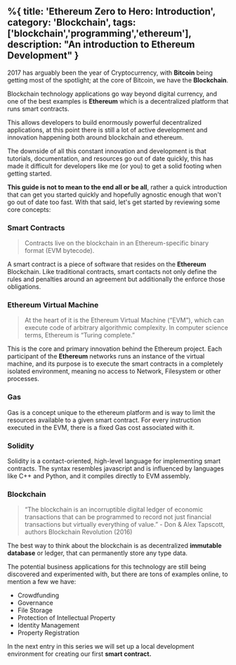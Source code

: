 %{
title: 'Ethereum Zero to Hero: Introduction',
category: 'Blockchain',
tags: ['blockchain','programming','ethereum'],
description: "An introduction to Ethereum Development"
}
---

2017 has arguably been the year of Cryptocurrency, with **Bitcoin** being getting most of the spotlight; at the core of Bitcoin, we have the **Blockchain**.

Blockchain technology applications go way beyond digital currency, and one of the best examples is **Ethereum** which is a decentralized platform that runs smart contracts.

This allows developers to build enormously powerful decentralized applications, at this point there is still a lot of active development and innovation happening both around blockchain and ethereum.

The downside of all this constant innovation and development is that tutorials, documentation, and resources go out of date quickly, this has made it difficult for developers like me (or you) to get a solid footing when getting started.

**This guide is not to mean to the end all or be all**, rather a quick introduction that can get you started quickly and hopefully agnostic enough that won't go out of date too fast. With that said, let's get started by reviewing some core concepts:

### Smart Contracts

> Contracts live on the blockchain in an Ethereum-specific binary format (EVM bytecode).

A smart contract is a piece of software that resides on the **Ethereum** Blockchain. Like traditional contracts, smart contacts not only define the rules and penalties around an agreement but additionally the enforce those obligations.

### Ethereum Virtual Machine

> At the heart of it is the Ethereum Virtual Machine (“EVM”), which can execute code of arbitrary algorithmic complexity. In computer science terms, Ethereum is “Turing complete.”

This is the core and primary innovation behind the Ethereum project. Each participant of the **Ethereum** networks runs an instance of the virtual machine, and its purpose is to execute the smart contracts in a completely isolated environment, meaning no access to Network, Filesystem or other processes.

### Gas

Gas is a concept unique to the ethereum platform and is way to limit the resources available to a given smart contract. For every instruction executed in the EVM, there is a fixed Gas cost associated with it.

### Solidity

Solidity is a contact-oriented, high-level language for implementing smart contracts. The syntax resembles javascript and is influenced by languages like C++ and Python, and it compiles directly to EVM assembly.

### Blockchain

> “The blockchain is an incorruptible digital ledger of economic transactions that can be programmed to record not just financial transactions but virtually everything of value.” - Don & Alex Tapscott, authors Blockchain Revolution (2016)

The best way to think about the blockchain is as decentralized **immutable database** or ledger, that can permanently store any type data.

The potential business applications for this technology are still being discovered and experimented with, but there are tons of examples online, to mention a few we have:

- Crowdfunding
- Governance
- File Storage
- Protection of Intellectual Property
- Identity Management
- Property Registration

In the next entry in this series we will set up a local development environment for creating our first **smart contract.**
